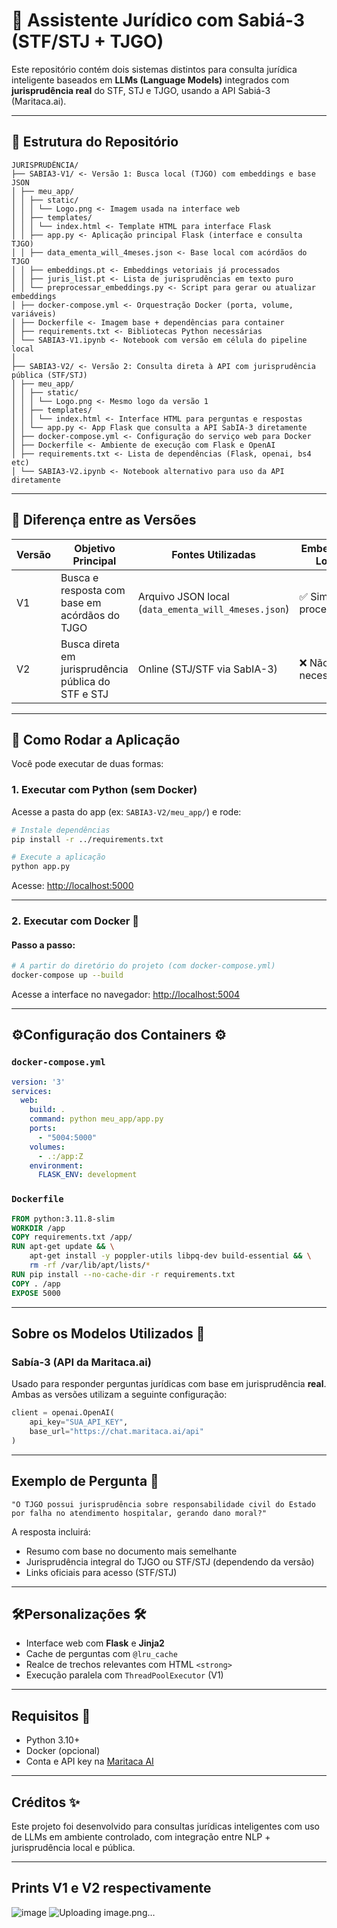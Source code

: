 # 🧠 Assistente Jurídico com Sabiá-3 (STF/STJ + TJGO)

Este repositório contém dois sistemas distintos para consulta jurídica inteligente baseados em **LLMs (Language Models)** integrados com **jurisprudência real** do STF, STJ e TJGO, usando a API Sabiá-3 (Maritaca.ai).

---

## 📁 Estrutura do Repositório

```
JURISPRUDÊNCIA/
├── SABIA3-V1/ <- Versão 1: Busca local (TJGO) com embeddings e base JSON
│ ├── meu_app/
│ │ ├── static/
│ │ │ └── Logo.png <- Imagem usada na interface web
│ │ ├── templates/
│ │ │ └── index.html <- Template HTML para interface Flask
│ │ ├── app.py <- Aplicação principal Flask (interface e consulta TJGO)
│ │ ├── data_ementa_will_4meses.json <- Base local com acórdãos do TJGO
│ │ ├── embeddings.pt <- Embeddings vetoriais já processados
│ │ ├── juris_list.pt <- Lista de jurisprudências em texto puro
│ │ └── preprocessar_embeddings.py <- Script para gerar ou atualizar embeddings
│ ├── docker-compose.yml <- Orquestração Docker (porta, volume, variáveis)
│ ├── Dockerfile <- Imagem base + dependências para container
│ ├── requirements.txt <- Bibliotecas Python necessárias
│ └── SABIA3-V1.ipynb <- Notebook com versão em célula do pipeline local
│
├── SABIA3-V2/ <- Versão 2: Consulta direta à API com jurisprudência pública (STF/STJ)
│ ├── meu_app/
│ │ ├── static/
│ │ │ └── Logo.png <- Mesmo logo da versão 1
│ │ ├── templates/
│ │ │ └── index.html <- Interface HTML para perguntas e respostas
│ │ └── app.py <- App Flask que consulta a API SabIA-3 diretamente
│ ├── docker-compose.yml <- Configuração do serviço web para Docker
│ ├── Dockerfile <- Ambiente de execução com Flask e OpenAI
│ ├── requirements.txt <- Lista de dependências (Flask, openai, bs4 etc)
│ └── SABIA3-V2.ipynb <- Notebook alternativo para uso da API diretamente
```

---

## 🔀 Diferença entre as Versões

| Versão | Objetivo Principal | Fontes Utilizadas | Embeddings Locais | Consulta à API | Interface Web |
|--------|--------------------|-------------------|-------------------|----------------|----------------|
| V1     | Busca e resposta com base em acórdãos do TJGO | Arquivo JSON local (`data_ementa_will_4meses.json`) | ✅ Sim (pré-processados) | ✅ SabIA-3 | ❌ Apenas notebook |
| V2     | Busca direta em jurisprudência pública do STF e STJ | Online (STJ/STF via SabIA-3) | ❌ Não necessário | ✅ SabIA-3 | ✅ Flask com HTML |

---

## 🧪 Como Rodar a Aplicação

Você pode executar de duas formas:

### 1. Executar com Python (sem Docker)

Acesse a pasta do app (ex: `SABIA3-V2/meu_app/`) e rode:

```bash
# Instale dependências
pip install -r ../requirements.txt

# Execute a aplicação
python app.py
```

Acesse: [http://localhost:5000](http://localhost:5000)

---

### 2. Executar com Docker 🐳

#### Passo a passo:

```bash
# A partir do diretório do projeto (com docker-compose.yml)
docker-compose up --build
```

Acesse a interface no navegador: [http://localhost:5004](http://localhost:5004)

---

## ⚙Configuração dos Containers ⚙️

### `docker-compose.yml`

```yaml
version: '3'
services:
  web:
    build: .
    command: python meu_app/app.py
    ports:
      - "5004:5000"
    volumes:
      - .:/app:Z
    environment:
      FLASK_ENV: development
```

### `Dockerfile`

```Dockerfile
FROM python:3.11.8-slim
WORKDIR /app
COPY requirements.txt /app/
RUN apt-get update && \
    apt-get install -y poppler-utils libpq-dev build-essential && \
    rm -rf /var/lib/apt/lists/*
RUN pip install --no-cache-dir -r requirements.txt
COPY . /app
EXPOSE 5000
```

---

## Sobre os Modelos Utilizados 🧠

### Sabía-3 (API da Maritaca.ai)
Usado para responder perguntas jurídicas com base em jurisprudência **real**. Ambas as versões utilizam a seguinte configuração:

```python
client = openai.OpenAI(
    api_key="SUA_API_KEY",
    base_url="https://chat.maritaca.ai/api"
)
```

---

## Exemplo de Pergunta 💬

```text
"O TJGO possui jurisprudência sobre responsabilidade civil do Estado por falha no atendimento hospitalar, gerando dano moral?"
```

A resposta incluirá:

- Resumo com base no documento mais semelhante
- Jurisprudência integral do TJGO ou STF/STJ (dependendo da versão)
- Links oficiais para acesso (STF/STJ)

---

## 🛠Personalizações 🛠️

- Interface web com **Flask** e **Jinja2**
- Cache de perguntas com `@lru_cache`
- Realce de trechos relevantes com HTML `<strong>`
- Execução paralela com `ThreadPoolExecutor` (V1)

---

## Requisitos 📌

- Python 3.10+
- Docker (opcional)
- Conta e API key na [Maritaca AI](https://docs.maritaca.ai/pt/visao-geral)

---

## Créditos ✨

Este projeto foi desenvolvido para consultas jurídicas inteligentes com uso de LLMs em ambiente controlado, com integração entre NLP + jurisprudência local e pública.

---

## Prints V1 e V2 respectivamente
![image](https://github.com/user-attachments/assets/35df6c26-ad7f-4847-9f61-1cb93f282bba)
![Uploading image.png…]()





